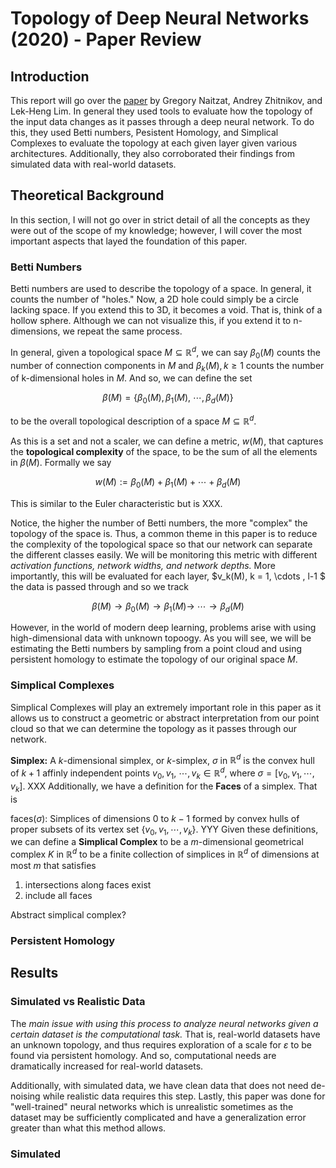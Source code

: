 <!-- https://www.codecogs.com/latex/eqneditor.php -->
# Topology of Deep Neural Networks (2020) - Paper Review

## Introduction
This report will go over the [paper](https://arxiv.org/pdf/2004.06093.pdf) by Gregory Naitzat, Andrey Zhitnikov, and Lek-Heng Lim. In general they used tools to evaluate how the topology of the input data changes as it passes through a deep neural network. To do this, they used Betti numbers, Pesistent Homology, and Simplical Complexes to evaluate the topology at each given layer given various architectures. Additionally, they also corroborated their findings from simulated data with real-world datasets.
## Theoretical Background
In this section, I will not go over in strict detail of all the concepts as they were out of the scope of my knowledge; however, I will cover the most important aspects that layed the foundation of this paper.
### Betti Numbers
Betti numbers are used to describe the topology of a space. In general, it counts the number of "holes." Now, a 2D hole could simply be a circle lacking space. If you extend this to 3D, it becomes a void. That is, think of a hollow sphere. Although we can not visualize this, if you extend it to n-dimensions, we repeat the same process.

In general, given a topological space $M \subseteq \mathbb{R}^d$, we can say $\beta_0(M)$ counts the number of connection components in $M$ and $\beta_k(M), k \ge 1$ counts the number of k-dimensional holes in $M$. And so, we can define the set
```math
\beta(M) = \{\beta_0(M), \beta_1(M),~\cdots , \beta_d(M)\}
```
to be the overall topological description of a space $M \subseteq \mathbb{R}^d$.

As this is a set and not a scaler, we can define a metric, $w(M)$, that captures the **topological complexity** of the space, to be the sum of all the elements in $\beta(M)$. Formally we say
```math
w(M):= \beta_0(M) + \beta_1(M) + \cdots + \beta_d(M)
```
This is similar to the Euler characteristic but is XXX.

Notice, the higher the number of Betti numbers, the more "complex" the topology of the space is. Thus, a common theme in this paper is to reduce the complexity of the topological space so that our network can separate the different classes easily. We will be monitoring this metric with different *activation functions, network widths, and network depths.* More importantly, this will be evaluated for each layer, $v_k(M), k = 1, \cdots , l-1 $ the data is passed through and so we track
```math
\beta(M) \rightarrow \beta_0(M) \rightarrow \beta_1(M) \rightarrow ~\cdots \rightarrow \beta_d(M)
```
However, in the world of modern deep learning, problems arise with using high-dimensional data with unknown topoogy. As you will see, we will be estimating the Betti numbers by sampling from a point cloud and using persistent homology to estimate the topology of our original space $M$.
### Simplical Complexes
Simplical Complexes will play an extremely important role in this paper as it allows us to construct a geometric or abstract interpretation from our point cloud so that we can determine the topology as it passes through our network.

**Simplex:** A $k$-dimensional simplex, or $k$-simplex, $\sigma$ in $\mathbb{R}^d$ is the convex hull of $k+1$ affinly independent points $v_0, v_1,~\cdots, v_k \in \mathbb{R}^d$, where $\sigma = \left[ v_0, v_1, \cdots, v_k \right]$.
XXX
Additionally, we have a definition for the **Faces** of a simplex. That is

faces($\sigma$): Simplices of dimensions $0$ to $k-1$ formed by convex hulls of proper subsets of its vertex set $\{v_0, v_1, \cdots, v_k\}$.
YYY
Given these definitions, we can define a **Simplical Complex** to be a $m$-dimensional geometrical complex $K$ in $\mathbb{R}^d$ to be a finite collection of simplices in $\mathbb{R}^d$ of dimensions at most $m$ that satisfies
1) intersections along faces exist
2) include all faces

Abstract simplical complex?

### Persistent Homology

## Results
### Simulated vs Realistic Data
The *main issue with using this process to analyze neural networks given a certain dataset is the computational task.* That is, real-world datasets have an unknown topology, and thus requires exploration of a scale for $\varepsilon$ to be found via persistent homology. And so, computational needs are dramatically increased for real-world datasets.

Additionally, with simulated data, we have clean data that does not need de-noising while realistic data requires this step. Lastly, this paper was done for "well-trained" neural networks which is unrealistic sometimes as the dataset may be sufficiently complicated and have a generalization error greater than what this method allows.
### Simulated


<!-- ### Homeomorphisms
A function $f$, is said to be a homeomorphism if it satisfies
f is bijective
f is continuous
f^-1 is continuous -->

<!-- ![eqn](https://latex.codecogs.com/gif.latex?%5Cint_1%5E2%20x%5E2%20%5C%2C%20dx%20%3D%203) -->